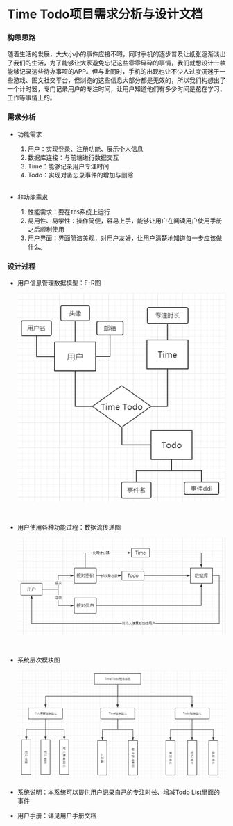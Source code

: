 # Time Todo项目需求分析与设计文档

### 构思思路

随着生活的发展，大大小小的事件应接不暇，同时手机的逐步普及让纸张逐渐淡出了我们的生活，为了能够让大家避免忘记这些零零碎碎的事情，我们就想设计一款能够记录这些待办事项的APP。但与此同时，手机的出现也让不少人过度沉迷于一些游戏、图文社交平台，但浏览的这些信息大部分都是无效的，所以我们构想出了一个计时器，专门记录用户的专注时间，让用户知道他们有多少时间是花在学习、工作等事情上的。



### 需求分析

- 功能需求

  1. 用户：实现登录、注册功能、展示个人信息
  2. 数据库连接：与前端进行数据交互
  3. Time：能够记录用户专注时间
  4. Todo：实现对备忘录事件的增加与删除

  <br/>

- 非功能需求

  1. 性能需求：要在`IOS`系统上运行
  2. 易用性、易学性：操作简便，容易上手，能够让用户在阅读用户使用手册之后顺利使用
  3. 用户界面：界面简洁美观，对用户友好，让用户清楚地知道每一步应该做什么。



### 设计过程

- 用户信息管理数据模型：E-R图

  ![image1](imgs/image1.png)

  <br/>

- 用户使用各种功能过程：数据流传递图

  ![image2](imgs/image2.png)

  <br/>

- 系统层次模块图

  ![image3](imgs/image3.png)



- 系统说明：本系统可以提供用户记录自己的专注时长、增减Todo List里面的事件
- 用户手册：详见用户手册文档